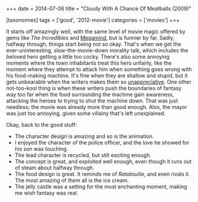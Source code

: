 +++
date = 2014-07-06
title = "Cloudy With A Chance Of Meatballs (2009)"

[taxonomies]
tags = ['good', '2012-movie']
categories = ['movies']
+++

It starts off amazingly well, with the same level of movie magic offered
by gems like *The Incredibles* and [Megamind], but is funnier by far.
Sadly, halfway through, things start being not so okay. That's when we
get the ever-uninteresting, slow-the-movie-down morality talk, which
includes the beloved hero getting a little too cocky. There's also some
annoying moments where the town inhabitants treat this hero unfairly,
like the moment where they attempt to attack him when something goes
wrong with his food-making machine. It's fine when they are shallow and
stupid, but it gets unbearable when the writers makes them so
[unappreciative]. One other not-too-kool thing is when these writers
push the boundaries of fantasy way too far when the food surrounding the
machine gain awareness, attacking the heroes to trying to shut the
machine down. That was just needless; the movie was already more than
good enough. Also, the mayor was just too annoying, given some villainy
that's left unexplained.

Okay, back to the good stuff:

-   The character design is amazing and so is the animation.
-   I enjoyed the character of the police officer, and the love he
    showed for his son was touching.
-   The lead character is recycled, but still exciting enough.
-   The concept is great, and exploited well enough, even though it runs
    out of steam about halfway through.
-   The food design is great. It reminds me of *Ratatouille*, and even
    rivals it. The most amazing of them all is the ice cream.
-   The jelly castle was a setting for the most enchanting moment,
    making me wish fantasy was real.

  [Megamind]: http://tshepang.net/megamind-2010
  [unappreciative]: http://tshepang.net/unforgiving-characters-are-annoying
